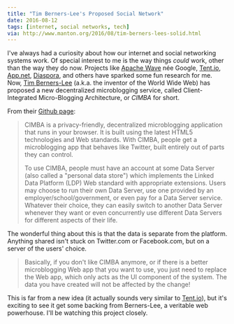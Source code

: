 ```yaml
---
title: "Tim Berners-Lee's Proposed Social Network"
date: 2016-08-12
tags: [internet, social networks, tech]
via: http://www.manton.org/2016/08/tim-berners-lees-solid.html
---
```


I've always had a curiosity about how our internet and social networking systems work. Of special interest to me is the way things *could* work, other than the way they do now. Projects like [Apache Wave](https://incubator.apache.org/wave/) née Google, [Tent.io](https://tent.io), [App.net](https://app.net), [Diaspora](https://diasporafoundation.org), and others have sparked some fun research for me. Now, [Tim Berners-Lee](https://en.wikipedia.org/wiki/Tim_Berners-Lee) (a.k.a. the inventor of the World Wide Web) has proposed a new decentralized microblogging service, called Client-Integrated Micro-Blogging Architecture, or *CIMBA* for short.

From their [Github page](https://github.com/linkeddata/cimba):

> CIMBA is a privacy-friendly, decentralized microblogging application that runs in your browser. It is built using the latest HTML5 technologies and Web standards. With CIMBA, people get a microblogging app that behaves like Twitter, built entirely out of parts they can control.
>
> To use CIMBA, people must have an account at some Data Server (also called a "personal data store") which implements the Linked Data Platform (LDP) Web standard with appropriate extensions. Users may choose to run their own Data Server, use one provided by an employer/school/government, or even pay for a Data Server service. Whatever their choice, they can easily switch to another Data Server whenever they want or even concurrently use different Data Servers for different aspects of their life.

The wonderful thing about this is that the data is separate from the platform. Anything shared isn't stuck on Twitter.com or Facebook.com, but on a server of the users' choice.

> Basically, if you don't like CIMBA anymore, or if there is a better microblogging Web app that you want to use, you just need to replace the Web app, which only acts as the UI component of the system. The data you have created will not be affected by the change!

This is far from a new idea (it actually sounds very similar to [Tent.io](https://tent.io)), but it's exciting to see it get some backing from Berners-Lee, a veritable web powerhouse. I'll be watching this project closely.
